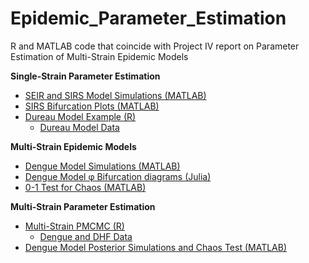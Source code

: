 # Epidemic_Parameter_Estimation
R and MATLAB code that coincide with Project IV report on Parameter Estimation of Multi-Strain Epidemic Models

**Single-Strain Parameter Estimation**
- [SEIR and SIRS Model Simulations (MATLAB)](https://github.com/i-adamson/Epidemic_Parameter_Estimation/blob/7ba34b3d7f3476cc16550d0538476b964d10cc4b/SEIR_SIRS_sim)
- [SIRS Bifurcation Plots (MATLAB)](https://github.com/i-adamson/Epidemic_Parameter_Estimation/blob/1fea98a4151ff4c2f74315c53c011a0180262c9c/SIRS_bifurcations.m)
- [Dureau Model Example (R)](https://github.com/i-adamson/Epidemic_Parameter_Estimation/blob/a06b1bf5333a029bc0e8eb3bb624a200e7ae96b2/PMCMC.dureau.R)
  - [Dureau Model Data](https://github.com/i-adamson/Epidemic_Parameter_Estimation/blob/2e70a479ac2e30ab1c9dcdd6903b8bd86d7145ce/PMCMC.Dureau.RData)


**Multi-Strain Epidemic Models**
- [Dengue Model Simulations (MATLAB)](https://github.com/i-adamson/Epidemic_Parameter_Estimation/blob/33548e3fb3acd6b7712c06c2f577307df2389418/Dengue_model.m)
- [Dengue Model φ Bifurcation diagrams (Julia)](https://github.com/i-adamson/Epidemic_Parameter_Estimation/blob/07b14e13f92a4e70bfcb69dc4c8e0ce26f589a8e/Dengue_phi_bifurcations)
- [0-1 Test for Chaos (MATLAB)](https://github.com/i-adamson/Epidemic_Parameter_Estimation/blob/0b6a5d4b0b940745651698abd29de5a7cfd30a95/Dengue_zero_one.m)


**Multi-Strain Parameter Estimation**
- [Multi-Strain PMCMC (R)](https://github.com/i-adamson/Epidemic_Parameter_Estimation/blob/3143a76e5aceefccba65c4e75672b81be2e3c2a6/Multi-Strain%20Estimation.R)
  - [Dengue and DHF Data]()
- [Dengue Model Posterior Simulations and Chaos Test (MATLAB)](https://github.com/i-adamson/Epidemic_Parameter_Estimation/blob/84de7c8b629e8ba3fab777444ff5d3475fe9f1fc/Dengue_model_est.m)
